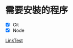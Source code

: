 # 需要安裝的程序

<!-- 复選框的調出方式：-空格[空格/x]空格内容
    复選框可以接在無序、有序列表之後，無序會有格式報錯
 -->

- [x] Git
- [x] Node

<!-- 參考式外鏈的聲明可以寫在引用之後，但是聲明本身不會被顯示。
在聲明處可以通過雙引號添加說明文字 -->
[LinkTest][url01]

[url01]: http://www.google.co.jp/ "MessageTtest"
